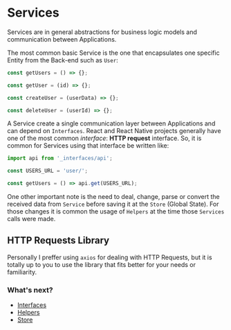 # Services

Services are in general abstractions for business logic models and communication between Applications.

The most common basic Service is the one that encapsulates one specific Entity from the Back-end such as `User`:

```js
const getUsers = () => {};

const getUser = (id) => {};

const createUser = (userData) => {};

const deleteUser = (userId) => {};
```

A Service create a single communication layer between Applications and can depend on `Interfaces`. React and React Native projects generally have one of the most common _interface_: **HTTP request** interface. So, it is common for Services using that interface be written like:

```js
import api from '_interfaces/api';

const USERS_URL = 'user/';

const getUsers = () => api.get(USERS_URL);
```

One other important note is the need to deal, change, parse or convert the received data from `Service` before saving it at the `Store` (Global State). For those changes it is common the usage of `Helpers` at the time those `Services` calls were made.

## HTTP Requests Library

Personally I preffer using `axios` for dealing with HTTP Requests, but it is totally up to you to use the library that fits better for your needs or familiarity.

### What's next?

- [Interfaces](arch/interfaces)
- [Helpers](arch/helpers)
- [Store](arch/store)
